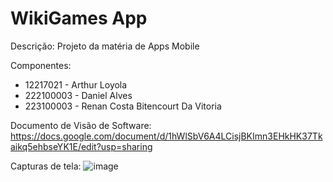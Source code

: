 # WikiGames App

Descrição: Projeto da matéria de Apps Mobile

Componentes: 
- 12217021 - Arthur Loyola
- 222100003 - Daniel Alves
- 223100003 - Renan Costa Bitencourt Da Vitoria

Documento de Visão de Software: 
https://docs.google.com/document/d/1hWlSbV6A4LCisjBKImn3EHkHK37Tkaikq5ehbseYK1E/edit?usp=sharing

Capturas de tela:
![image](https://github.com/Arthurloyola/wikigamenew/assets/79482628/715773e5-044a-450b-adf9-3c6407d56123)
